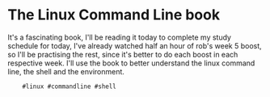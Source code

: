 # The Linux Command Line book

It's a fascinating book, I'll be reading it today to complete my study schedule for today, I've already watched half an hour of rob's week 5 boost, so I'll be
practising the rest, since it's better to do each boost in each respective week. I'll use the book to better understand the linux command line, the shell and
the environment.
 
        #linux #commandline #shell
